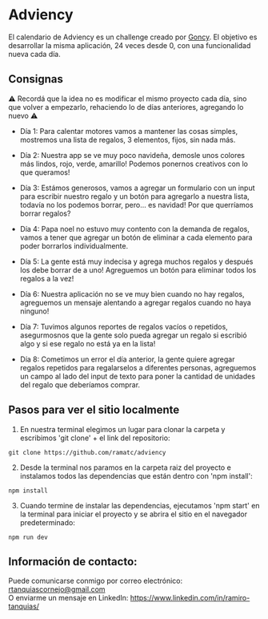 # Adviency
El calendario de Adviency es un challenge creado por <a href="https://twitter.com/goncy/status/1597581725382721538">Goncy</a>. El objetivo es desarrollar la misma aplicación, 24 veces desde 0, con una funcionalidad nueva cada día.

## Consignas
⚠ Recordá que la idea no es modificar el mismo proyecto cada día, sino que volver a empezarlo, rehaciendo lo de días anteriores, agregando lo nuevo ⚠
- Día 1: Para calentar motores vamos a mantener las cosas simples, mostremos una lista de regalos, 3 elementos, fijos, sin nada más.
  
- Día 2: Nuestra app se ve muy poco navideña, demosle unos colores más lindos, rojo, verde, amarillo! Podemos ponernos creativos con lo que queramos!

- Día 3: Estámos generosos, vamos a agregar un formulario con un input para escribir nuestro regalo y un botón para agregarlo a nuestra lista, todavía no los podemos borrar, pero... es navidad! Por que querríamos borrar regalos?

- Día 4: Papa noel no estuvo muy contento con la demanda de regalos, vamos a tener que agregar un botón de eliminar a cada elemento para poder borrarlos individualmente.

- Día 5: La gente está muy indecisa y agrega muchos regalos y después los debe borrar de a uno! Agreguemos un botón para eliminar todos los regalos a la vez!

- Día 6: Nuestra aplicación no se ve muy bien cuando no hay regalos, agreguemos un mensaje alentando a agregar regalos cuando no haya ninguno!

- Día 7: Tuvimos algunos reportes de regalos vacíos o repetidos, asegurmosnos que la gente solo pueda agregar un regalo si escribió algo y si ese regalo no está ya en la lista!

- Día 8: Cometimos un error el día anterior, la gente quiere agregar regalos repetidos para regalarselos a diferentes personas, agreguemos un campo al lado del input de texto para poner la cantidad de unidades del regalo que deberíamos comprar.

<!-- - Día 9: La gente está triste por que al cerrar la aplicación pierde todos sus regalos 😢. Usemos `localStorage` para guardar los regalos en el dispositivo del usuario y cargarlos cuando vuelve! -->

<!-- - Día 10: Las palabras dicen mucho pero las imágenes más! Agreguemos un campo donde podamos pegar un link de imágen para cada regalo y mostremoslo en la lista. -->

<!-- - Día 11: Nuestro formulario tiene muchas cosas y molesta a la vista de los usuarios, pasemoslo a un modal / drawer o lo que quieras y pongamos un botón de "Agregar regalo" que lo muestre. -->

<!-- - Día 12: La gente no recuerda que regalo corresponde a cada quien, agreguemos un campo para destinatario y mostremoslo. -->

<!-- - Día 13: Nuestros usuarios se ponen muy contentos y se equivocan al cargar regalos, agreguemos un botón editar que nos permita cambiar regalos ya agregados. -->

<!-- - Día 14: Nuestra aplicación no es muy accesible, hagamos que podamos agregar, borrar y editar regalos sin tocar el mouse. -->

<!-- - Día 15: Pronto tendremos que preparar una api para nuestra aplicación, preparemos un método para traernos nuestros regalos que use promesas o async await. -->

<!-- - Día 16: La gente está perdiendo la creatividad y necesita una ayuda, agreguemos un botón para obtener un regalo aleatorio para el campo "regalo", podés tener una lista fija de regalos, no es necesario que sean generados. -->

<!-- - Día 17: Nos olvidamos de agregar un campo de precio para nuestros regalos! Aseguremosnos de mostrar el precio correcto tomando en cuenta la cantidad de unidades del regalo. -->

<!-- - Día 18: La gente agrega muchos regalos y necesita saber el total de lo que gastaría, pongamos el total. -->

<!-- - Día 19: La gente quiere hacer el mismo regalo pero a diferentes personas o en diferentes cantidades, agreguemos un botón de duplicar que abra el modal precargado. -->

<!-- - Día 20: Queremos tener una lista de regalos para ir a comprar pero no queremos que tenga los botones o precios, agreguemos un botón de previsualizar que nos abra un modal. -->

<!-- - Día 21: Fuimos a comprar los regalos pero no teniamos datos en el celular, no queremos que le pase a alguien más, agreguemos un botón de imprimir a esa lista. -->

<!-- - Día 22: Levantemos el espíritu navideño agregando un sonido navideño de fondo. No tan alto, tiene que estar deshabilitado por defecto y el usuario puede habilitarlo. -->

<!-- - Día 23: Ya casi es navidad! Agreguemos unos copitos de nieve a nuestra app para darle el último toque navideño ❄ -->
## Pasos para ver el sitio localmente
1. En nuestra terminal elegimos un lugar para clonar la carpeta y escribimos 'git clone' + el link del repositorio:

```
git clone https://github.com/ramatc/adviency
```

2. Desde la terminal nos paramos en la carpeta raiz del proyecto e instalamos todos las dependencias que están dentro con 'npm install':

```
npm install
```
3. Cuando termine de instalar las dependencias, ejecutamos 'npm start' en la terminal para iniciar el proyecto y se abrira el sitio en el navegador predeterminado:

```
npm run dev
```
## Información de contacto:
Puede comunicarse conmigo por correo electrónico: rtanquiascornejo@gmail.com\
O enviarme un mensaje en LinkedIn: https://www.linkedin.com/in/ramiro-tanquias/

